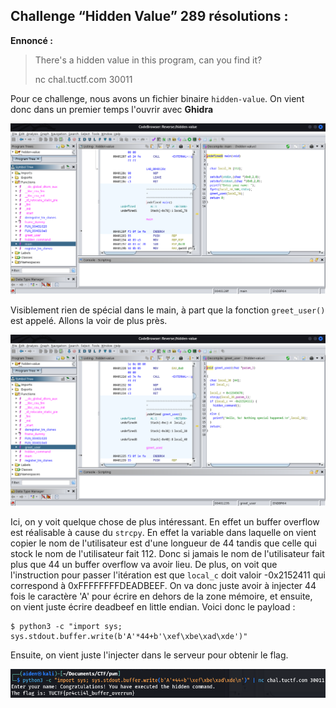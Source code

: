 ## Challenge “Hidden Value” 289 résolutions :

**Ennoncé :**
>There's a hidden value in this program, can you find it?
>
>nc chal.tuctf.com 30011 


Pour ce challenge, nous avons un fichier binaire `hidden-value`. On vient donc dans un premier temps l'ouvrir avec **Ghidra**

<img src="./src/images/pwn_easy_1.png"/>

Visiblement rien de spécial dans le main, à part que la fonction `greet_user()` est appelé. Allons la voir de plus près.

<img src="./src/images/pwn_easy_2.png"/>

Ici, on y voit quelque chose de plus intéressant. En effet un buffer overflow est réalisable à cause du `strcpy`. En effet la variable dans laquelle on vient copier le nom de l'utilisateur est d'une longueur de 44 tandis que celle qui stock le nom de l'utilisateur fait 112. Donc si jamais le nom de l'utilisateur fait plus que 44 un buffer overflow va avoir lieu. De plus, on voit que l'instruction pour passer l'itération est que `local_c` doit valoir -0x2152411 qui correspond à 0xFFFFFFFFDEADBEEF. On va donc juste avoir à injecter 44 fois le caractère 'A' pour écrire en dehors de la zone mémoire, et ensuite, on vient juste écrire deadbeef en little endian. Voici donc le payload :
<pre><code>$ python3 -c "import sys; sys.stdout.buffer.write(b'A'*44+b'\xef\xbe\xad\xde')"</pre></code>

Ensuite, on vient juste l'injecter dans le serveur pour obtenir le flag.

<img src="./src/images/pwn_easy_3.png"/>
